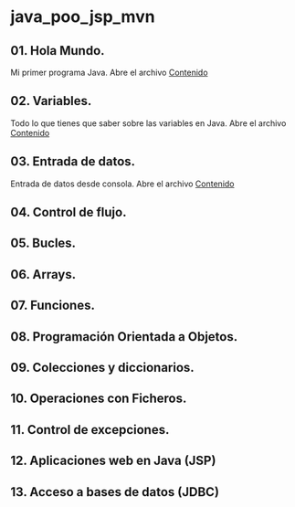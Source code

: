 # java_poo_jsp_mvn

## 01. Hola Mundo.

Mi primer programa Java. Abre el archivo [Contenido](./01_HolaMundo/_Contenido.md)

## 02. Variables.

Todo lo que tienes que saber sobre las variables en Java. Abre el archivo [Contenido](./02_Variables/_Contenido.md)

## 03. Entrada de datos.

Entrada de datos desde consola. Abre el archivo [Contenido](./03_EntradaDeDatos/_Contenido.md)

## 04. Control de flujo.


## 05. Bucles.
## 06. Arrays.
## 07. Funciones.
## 08. Programación Orientada a Objetos.
## 09. Colecciones y diccionarios.
## 10. Operaciones con Ficheros.
## 11. Control de excepciones.
## 12. Aplicaciones web en Java (JSP)
## 13. Acceso a bases de datos (JDBC)